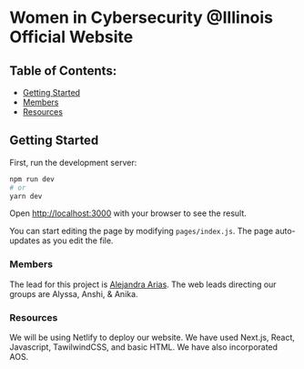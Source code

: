 # Women in Cybersecurity @Illinois Official Website

## Table of Contents:

- [Getting Started](#getting-started)
- [Members](#members)
- [Resources](#resources)

## Getting Started

First, run the development server:

```bash
npm run dev
# or
yarn dev
```

Open [http://localhost:3000](http://localhost:3000) with your browser to see the result.

You can start editing the page by modifying `pages/index.js`. The page auto-updates as you edit the file.

### Members

The lead for this project is [Alejandra Arias](github.com/ariasalejandra). The web leads directing our groups are Alyssa, Anshi, & Anika.

### Resources

We will be using Netlify to deploy our website. We have used Next.js, React, Javascript, TawilwindCSS, and basic HTML. We have also incorporated AOS.
